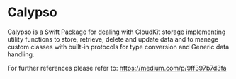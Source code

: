 # Calypso

Calypso is a Swift Package for dealing with CloudKit storage implementing utility functions to store, retrieve, delete and update data and to manage custom classes with built-in protocols for type conversion and Generic data handling.

For further references please refer to: https://medium.com/p/9ff397b7d3fa
